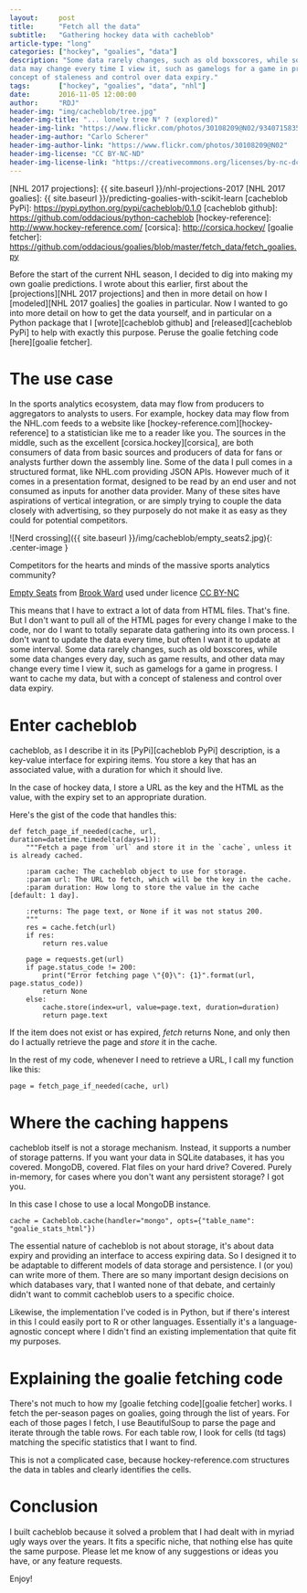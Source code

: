 ```yaml
---
layout:     post
title:      "Fetch all the data"
subtitle:   "Gathering hockey data with cacheblob"
article-type: "long"
categories: ["hockey", "goalies", "data"]
description: "Some data rarely changes, such as old boxscores, while some data changes every day, such as game results, and other
data may change every time I view it, such as gamelogs for a game in progress. I want to cache my data, but with a
concept of staleness and control over data expiry."
tags:       ["hockey", "goalies", "data", "nhl"]
date:       2016-11-05 12:00:00
author:     "RDJ"
header-img: "img/cacheblob/tree.jpg"
header-img-title: "... lonely tree N° ? (explored)"
header-img-link: "https://www.flickr.com/photos/30108209@N02/9340715835/"
header-img-author: "Carlo Scherer"
header-img-author-link: "https://www.flickr.com/photos/30108209@N02"
header-img-license: "CC BY-NC-ND"
header-img-license-link: "https://creativecommons.org/licenses/by-nc-dc/2.0/"
---
```


[NHL 2017 projections]: {{ site.baseurl }}/nhl-projections-2017
[NHL 2017 goalies]: {{ site.baseurl }}/predicting-goalies-with-scikit-learn
[cacheblob PyPi]: https://pypi.python.org/pypi/cacheblob/0.1.0
[cacheblob github]: https://github.com/oddacious/python-cacheblob
[hockey-reference]: http://www.hockey-reference.com/
[corsica]: http://corsica.hockey/
[goalie fetcher]: https://github.com/oddacious/goalies/blob/master/fetch_data/fetch_goalies.py  

Before the start of the current NHL season, I decided to dig into making my own goalie predictions. I wrote about this
earlier, first about the [projections][NHL 2017 projections] and then in more detail on how I [modeled][NHL 2017 goalies]
the goalies in particular. Now I wanted to go into more detail on how to get the data yourself, and in particular on a
Python package that I [wrote][cacheblob github] and [released][cacheblob PyPi] to help with exactly this purpose. Peruse
the goalie fetching code [here][goalie fetcher].

# The use case

In the sports analytics ecosystem, data may flow from producers to aggregators to analysts to users. For example, hockey
data may flow from the NHL.com feeds to a website like [hockey-reference.com][hockey-reference] to a statistician like me
to a reader like you. The sources in the middle, such as the excellent [corsica.hockey][corsica], are both consumers of
data from basic sources and producers of data for fans or analysts further down the assembly line. Some of the data I pull
comes in a structured format, like NHL.com providing JSON APIs. However much of it comes in a presentation format,
designed to be read by an end user and not consumed as inputs for another data provider. Many of these sites have
aspirations of vertical integration, or are simply trying to couple the data closely with advertising, so they purposely
do not make it as easy as they could for potential competitors.

![Nerd crossing]({{ site.baseurl }}/img/cacheblob/empty_seats2.jpg){: .center-image }

<span class="caption text-muted">Competitors for the hearts and minds of the massive sports analytics community?</span>

<div class="citation">

<p>

<a href="https://www.flickr.com/photos/brookward/14154659155/">Empty Seats</a> from <a href="https://www.flickr.com/photos/brookward/">Brook Ward</a> used under licence <a href="https://creativecommons.org/licenses/by-nc/2.0/">CC BY-NC</a>

</p>

</div>

This means that I have to extract a lot of data from HTML files. That's fine. But I don't want to pull all of the HTML
pages for every change I make to the code, nor do I want to totally separate data gathering into its own process. I
don't want to update the data every time, but often I want it to update at some interval. Some data rarely changes,
such as old boxscores, while some data changes every day, such as game results, and other
data may change every time I view it, such as gamelogs for a game in progress. I want to cache my data, but with a
concept of staleness and control over data expiry.

# Enter cacheblob

cacheblob, as I describe it in its [PyPi][cacheblob PyPi] description, is a key-value interface for expiring items. You
store a key that has an associated value, with a duration for which it should live. 

In the case of hockey data, I store a URL as the key and the HTML as the value, with the expiry set to an appropriate
duration.

Here's the gist of the code that handles this:

~~~~
def fetch_page_if_needed(cache, url, duration=datetime.timedelta(days=1)):
    """Fetch a page from `url` and store it in the `cache`, unless it is already cached.

    :param cache: The cacheblob object to use for storage.
    :param url: The URL to fetch, which will be the key in the cache.
    :param duration: How long to store the value in the cache [default: 1 day].

    :returns: The page text, or None if it was not status 200.
    """
    res = cache.fetch(url)
    if res:
        return res.value

    page = requests.get(url)
    if page.status_code != 200:
        print("Error fetching page \"{0}\": {1}".format(url, page.status_code))
        return None
    else:
        cache.store(index=url, value=page.text, duration=duration)
        return page.text
~~~~

If the item does not exist or has expired, *fetch* returns None, and only then do I actually retrieve the page and *store*
it in the cache.

In the rest of my code, whenever I need to retrieve a URL, I call my function like this:

~~~~
page = fetch_page_if_needed(cache, url)
~~~~

# Where the caching happens

cacheblob itself is not a storage mechanism. Instead, it supports a number of storage patterns. If you want your data in
SQLite databases, it has you covered. MongoDB, covered. Flat files on your hard drive? Covered. Purely in-memory, for
cases where you don't want any persistent storage? I got you.

In this case I chose to use a local MongoDB instance.

~~~~
cache = Cacheblob.cache(handler="mongo", opts={"table_name": "goalie_stats_html"})
~~~~

The essential nature of cacheblob is not about storage, it's about data expiry and providing an interface to access
expiring data. So I designed it to be adaptable to different models of data storage and persistence. I (or you) can
write more of them. There are so many important design decisions on which databases vary, that I wanted none of that
debate, and certainly didn't want to commit cacheblob users to a specific choice.

Likewise, the implementation I've coded is in Python, but if there's interest in this I could easily port to R or other
languages. Essentially it's a language-agnostic concept where I didn't find an existing implementation that quite fit
my purposes.

# Explaining the goalie fetching code

There's not much to how my [goalie fetching code][goalie fetcher] works.
I fetch the per-season pages on goalies, going through the list of years. For each of those pages I fetch, I use
BeautifulSoup to parse the page and iterate through the table rows. For each table row, I look for cells (td tags)
matching the specific statistics that I want to find. 

This is not a complicated case, because hockey-reference.com structures the data in tables and clearly identifies the cells.

# Conclusion

I built cacheblob because it solved a problem that I had dealt with in myriad ugly ways over the years. It fits a
specific niche, that nothing else has quite the same purpose. Please let me know of any suggestions or ideas you have,
or any feature requests.

Enjoy!
